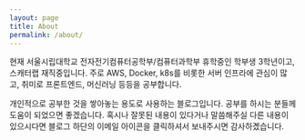 ```yaml
---
layout: page
title: About
permalink: /about/
---
```


현재 서울시립대학교 전자전기컴퓨터공학부/컴퓨터과학부 휴학중인 학부생 3학년이고, 스캐터랩 재직중입니다. 주로 AWS, Docker, k8s를 비롯한 서버 인프라에 관심이 많고, 취미로 프론트엔드, 머신러닝 등등을 공부합니다.

개인적으로 공부한 것을 쌓아놓는 용도로 사용하는 블로그입니다. 공부를 하시는 분들께 도움이 되었으면 좋겠습니다. 혹시나 잘못된 내용이 있다거나 말씀해주실 다른 내용이 있으시다면 블로그 하단의 이메일 아이콘을 클릭하셔서 보내주시면 감사하곘습니다.
